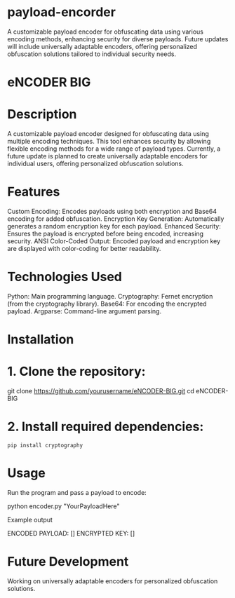 # payload-encorder
A customizable payload encoder for obfuscating data using various encoding methods, enhancing security for diverse payloads. Future updates will include universally adaptable encoders, offering personalized obfuscation solutions tailored to individual security needs.

# eNCODER BIG

# Description

A customizable payload encoder designed for obfuscating data using multiple encoding techniques. This tool enhances security by allowing flexible encoding methods for a wide range of payload types. Currently, a future update is planned to create universally adaptable encoders for individual users, offering personalized obfuscation solutions.

# Features

Custom Encoding: Encodes payloads using both encryption and Base64 encoding for added obfuscation.
Encryption Key Generation: Automatically generates a random encryption key for each payload.
Enhanced Security: Ensures the payload is encrypted before being encoded, increasing security.
ANSI Color-Coded Output: Encoded payload and encryption key are displayed with color-coding for better readability.

# Technologies Used

Python: Main programming language.
Cryptography: Fernet encryption (from the cryptography library).
Base64: For encoding the encrypted payload.
Argparse: Command-line argument parsing.



# Installation

# 1. Clone the repository:
   
  git clone https://github.com/yourusername/eNCODER-BIG.git
    cd eNCODER-BIG

# 2. Install required dependencies:

    pip install cryptography

# Usage

 Run the program and pass a payload to encode:

 python encoder.py "YourPayloadHere"

 Example output

ENCODED PAYLOAD: [<color-coded encoded payload>]
ENCRYPTED KEY: [<color-coded encryption key>]

# Future Development
 Working on universally adaptable encoders for personalized obfuscation solutions.

